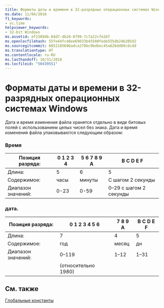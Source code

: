 ```yaml
---
title: Форматы даты и времени в 32-разрядных операционных системах Windows
ms.date: 11/04/2016
f1_keywords:
- vc.time
helpviewer_keywords:
- 32-bit Windows
ms.assetid: ef1589db-84d7-4b24-8799-7c7a22cfe2bf
ms.openlocfilehash: 55fe44fc48ee69633b45580fede555db24b205d2
ms.sourcegitcommit: 6052185696adca270bc9bdbec45a626dd89cdcdd
ms.translationtype: HT
ms.contentlocale: ru-RU
ms.lasthandoff: 10/31/2018
ms.locfileid: "50439551"
---
```

# <a name="32-bit-windows-timedate-formats"></a>Форматы даты и времени в 32-разрядных операционных системах Windows

Дата и время изменения файла хранятся отдельно в виде битовых полей с использованием целых чисел без знака. Дата и время изменения файла упаковываются следующим образом:

### <a name="time"></a>Время

|Позиция разряда:|0   1   2   3   4|5   6   7   8   9   A|B   C   D   E   F|
|-------------------|-----------------------|---------------------------|-----------------------|
|Длина:|5|6|5|
|Содержимое:|часы|минуты|С шагом 2 секунды|
|Диапазон значений:|0-23|0-59|0–29 с шагом 2 секунды|

### <a name="date"></a>дата.

|Позиция разряда:|0   1   2   3   4   5   6|7   8   9   A|B   C   D   E   F|
|-------------------|-------------------------------|-------------------|-----------------------|
|Длина:|7|4|5|
|Содержимое:|год|месяц|дн|
|Диапазон значений:|0–119|1–12|1–31|
||(относительно 1980)|||

## <a name="see-also"></a>См. также

[Глобальные константы](../c-runtime-library/global-constants.md)
